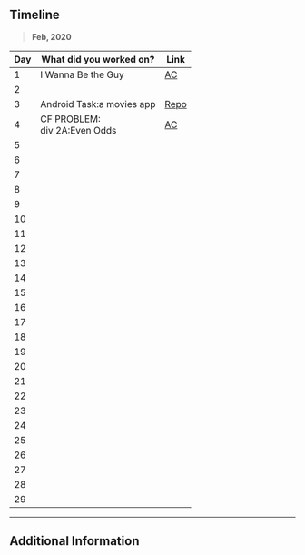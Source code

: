 ## Timeline

> **Feb, 2020**

|Day|What did you worked on?|Link|
|-------|------|--------|
|1|I Wanna Be the Guy|[AC](https://codeforces.com/contest/469/submission/69900806)|
|2|||
|3|Android Task:a movies app|[Repo](https://github.com/akanksha606/Megabox)|
|4|CF PROBLEM:<br>div 2A:Even Odds|[AC](https://codeforces.com/contest/318/submission/70235814)|
|5|||
|6|||
|7|||
|8|||
|9|||
|10|||
|11|||
|12|||
|13|||
|14|||
|15|||
|16|||
|17|||
|18|||
|19|||
|20|||
|21|||
|22|||
|23|||
|24|||
|25|||
|26|||
|27|||
|28|||
|29|||



---

## Additional Information
